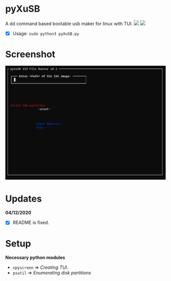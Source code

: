 # pyXuSB
A dd command based bootable usb maker for linux with TUI.
<img src="https://img.shields.io/badge/-Linux-black?style=for-the-badge&logo=Linux&logoColor=white"> <img src="https://img.shields.io/badge/-Python-black?style=for-the-badge&logo=python&logoColor=white">

- [x] Usage: ```sudo python3 pyXuSB.py```

# Screenshot
![Screen](Screenshot.png)

# Updates
<b>04/12/2020</b>
- [x] README is fixed.

# Setup
<b>Necessary python modules</b>
- ```npyscreen``` => <i>Creating TUI.</i>
- ```psutil``` => <i>Enumerating disk partitions</i>
